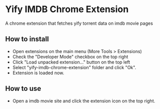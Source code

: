 # Yify IMDB Chrome Extension

A chrome extension that fetches yify torrent data on imdb movie pages

## How to install
- Open extensions on the main menu (More Tools > Extensions)
- Check the "Developer Mode" checkbox on the top right
- Click "Load unpacked extension..." button on the top left
- Select "yify-imdb-chrome-extension" folder and click "Ok".
- Extension is loaded now.

## How to use
- Open a imdb movie site and click the extension icon on the top right.

